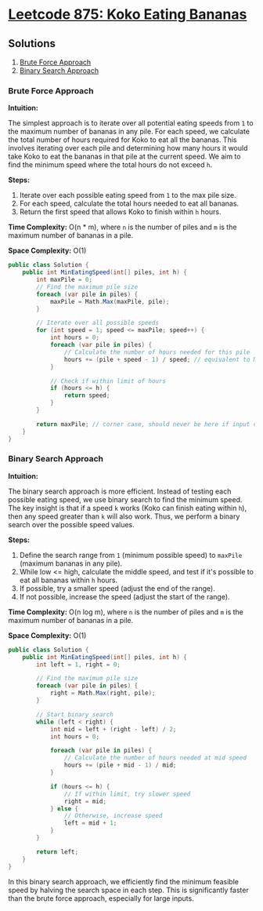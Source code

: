 # [Leetcode 875: Koko Eating Bananas](https://leetcode.com/problems/koko-eating-bananas/)

## Solutions

1. [Brute Force Approach](#brute-force-approach)
2. [Binary Search Approach](#binary-search-approach)

### Brute Force Approach

**Intuition:**

The simplest approach is to iterate over all potential eating speeds from `1` to the maximum number of bananas in any pile. For each speed, we calculate the total number of hours required for Koko to eat all the bananas. This involves iterating over each pile and determining how many hours it would take Koko to eat the bananas in that pile at the current speed. We aim to find the minimum speed where the total hours do not exceed `h`.

**Steps:**

1. Iterate over each possible eating speed from `1` to the max pile size.
2. For each speed, calculate the total hours needed to eat all bananas.
3. Return the first speed that allows Koko to finish within `h` hours.

**Time Complexity:** O(n * m), where `n` is the number of piles and `m` is the maximum number of bananas in a pile.

**Space Complexity:** O(1)

```csharp
public class Solution {
    public int MinEatingSpeed(int[] piles, int h) {
        int maxPile = 0;
        // Find the maximum pile size
        foreach (var pile in piles) {
            maxPile = Math.Max(maxPile, pile);
        }

        // Iterate over all possible speeds
        for (int speed = 1; speed <= maxPile; speed++) {
            int hours = 0;
            foreach (var pile in piles) {
                // Calculate the number of hours needed for this pile
                hours += (pile + speed - 1) / speed; // equivalent to Math.Ceiling(pile / speed)
            }

            // Check if within limit of hours
            if (hours <= h) {
                return speed;
            }
        }

        return maxPile; // corner case, should never be here if input constraints are valid
    }
}
```

### Binary Search Approach

**Intuition:**

The binary search approach is more efficient. Instead of testing each possible eating speed, we use binary search to find the minimum speed. The key insight is that if a speed `k` works (Koko can finish eating within `h`), then any speed greater than `k` will also work. Thus, we perform a binary search over the possible speed values.

**Steps:**

1. Define the search range from `1` (minimum possible speed) to `maxPile` (maximum bananas in any pile).
2. While low <= high, calculate the middle speed, and test if it's possible to eat all bananas within `h` hours.
3. If possible, try a smaller speed (adjust the end of the range).
4. If not possible, increase the speed (adjust the start of the range).

**Time Complexity:** O(n log m), where `n` is the number of piles and `m` is the maximum number of bananas in a pile.

**Space Complexity:** O(1)

```csharp
public class Solution {
    public int MinEatingSpeed(int[] piles, int h) {
        int left = 1, right = 0;

        // Find the maximum pile size
        foreach (var pile in piles) {
            right = Math.Max(right, pile);
        }

        // Start binary search
        while (left < right) {
            int mid = left + (right - left) / 2;
            int hours = 0;

            foreach (var pile in piles) {
                // Calculate the number of hours needed at mid speed
                hours += (pile + mid - 1) / mid;
            }

            if (hours <= h) {
                // If within limit, try slower speed
                right = mid;
            } else {
                // Otherwise, increase speed
                left = mid + 1;
            }
        }

        return left;
    }
}
```

In this binary search approach, we efficiently find the minimum feasible speed by halving the search space in each step. This is significantly faster than the brute force approach, especially for large inputs.

